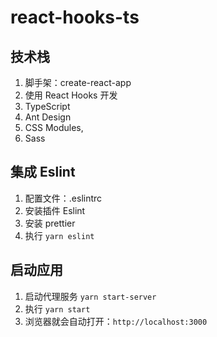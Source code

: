 # react-hooks-ts

## 技术栈

1. 脚手架：create-react-app
2. 使用 React Hooks 开发
3. TypeScript
4. Ant Design
5. CSS Modules,
6. Sass

## 集成 Eslint

1. 配置文件：.eslintrc
2. 安装插件 Eslint
3. 安装 prettier
4. 执行 `yarn eslint`

## 启动应用

1. 启动代理服务 `yarn start-server`
2. 执行 `yarn start`
3. 浏览器就会自动打开：`http://localhost:3000`

